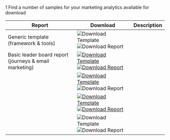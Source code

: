 1 Find a number of samples for your marketing analytics available for download

|Report|Download|Description|
| ----------------------- | ---------------------- | ------------------------------- |
|Generic template (framework & tools) |![Download Template][DownloadTemplate] ![Download Report][DownloadReport]|   |
|Basic leader board report (journeys & email marketing)|[![Download Template][DownloadTemplate]](https://github.com/microsoft/Dynamics-365-for-Marketing---Power-BI-Reporting/raw/master/PowerBI-Templates/MarketingAnalyzers%20-%20Journey%26Email%20Leaderboard.pbit) [![Download Report][DownloadReport]](https://github.com/microsoft/Dynamics-365-for-Marketing---Power-BI-Reporting/raw/master/pbx%20files/MarketingAnalyzers%20-%20Journey%26Email%20Leaderboard.pbix)|   |
|   |[![Download Template][DownloadTemplate]](http://www.microsoft.com) ![Download Report][DownloadReport]|   |
|   |[![Download Template][DownloadTemplate]]([File_LeaderboardTemplate]) [![Download Report][DownloadReport]]([File_LeaderboardReport])|   |
|   |![Download Template][DownloadTemplate] ![Download Report][DownloadReport]|   |

[DownloadTemplate]: {{site.baseurl}}/images/IconDownloadTemplate30.png
[DownloadReport]: {{site.baseurl}}/images/IconDownloadReport30.png
[File_LeaderboardTemplate]: https://github.com/microsoft/Dynamics-365-for-Marketing---Power-BI-Reporting/raw/master/PowerBI-Templates/MarketingAnalyzers%20-%20Journey%26Email%20Leaderboard.pbit
[File_LeaderboardReport]: https://github.com/microsoft/Dynamics-365-for-Marketing---Power-BI-Reporting/raw/master/pbx%20files/MarketingAnalyzers%20-%20Journey%26Email%20Leaderboard.pbix

